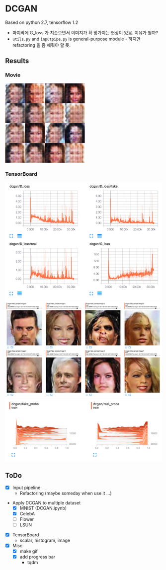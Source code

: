 # DCGAN

Based on python 2.7, tensorflow 1.2

* 마지막에 G_loss 가 치솟으면서 이미지가 확 망가지는 현상이 있음. 이유가 뭘까?
* `utils.py` and `inputpipe.py` is general-purpose module - 하지만 refactoring 을 좀 해줘야 할 듯.

## Results

### Movie

![movie](movie.gif)

### TensorBoard

![scalar](dcgan_scalar.png)
![images](dcgan_images.png)
![histogram](dcgan_histogram.png)

## ToDo

* [x] Input pipeline
    * Refactoring (maybe someday when use it ...)
* Apply DCGAN to multiple dataset
    * [x] MNIST (DCGAN.ipynb)
    * [x] CelebA
    * [ ] Flower
    * [ ] LSUN
* [x] TensorBoard
    * scalar, histogram, image
* [x] Misc
    * [x] make gif
    * [x] add progress bar
        * tqdm